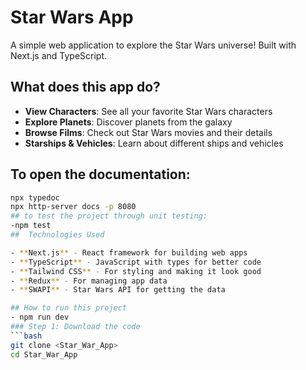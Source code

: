 # Star Wars App

A simple web application to explore the Star Wars universe! Built with Next.js and TypeScript.

## What does this app do?

- **View Characters**: See all your favorite Star Wars characters
- **Explore Planets**: Discover planets from the galaxy
- **Browse Films**: Check out Star Wars movies and their details
- **Starships & Vehicles**: Learn about different ships and vehicles

## To open the documentation:

```bash
npx typedoc
npx http-server docs -p 8080
## to test the project through unit testing:
-npm test
##  Technologies Used

- **Next.js** - React framework for building web apps
- **TypeScript** - JavaScript with types for better code
- **Tailwind CSS** - For styling and making it look good
- **Redux** - For managing app data
- **SWAPI** - Star Wars API for getting the data

## How to run this project
- npm run dev
### Step 1: Download the code
```bash
git clone <Star_War_App>
cd Star_War_App